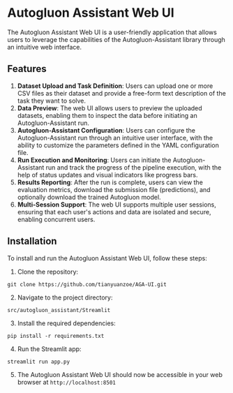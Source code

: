 # Autogluon Assistant Web UI

The Autogluon Assistant Web UI is a user-friendly application that allows users to leverage the capabilities of the Autogluon-Assistant library through an intuitive web interface.

## Features

1. **Dataset Upload and Task Definition**: Users can upload one or more CSV files as their dataset and provide a free-form text description of the task they want to solve.
2. **Data Preview**: The web UI allows users to preview the uploaded datasets, enabling them to inspect the data before initiating an Autogluon-Assistant run.
3. **Autogluon-Assistant Configuration**: Users can configure the Autogluon-Assistant run through an intuitive user interface, with the ability to customize the parameters defined in the YAML configuration file.
4. **Run Execution and Monitoring**: Users can initiate the Autogluon-Assistant run and track the progress of the pipeline execution, with the help of status updates and visual indicators like progress bars.
5. **Results Reporting**: After the run is complete, users can view the evaluation metrics, download the submission file (predictions), and optionally download the trained Autogluon model.
6. **Multi-Session Support**: The web UI supports multiple user sessions, ensuring that each user's actions and data are isolated and secure, enabling concurrent users.

## Installation

To install and run the Autogluon Assistant Web UI, follow these steps:

1. Clone the repository:
````
git clone https://github.com/tianyuanzoe/AGA-UI.git
````
2. Navigate to the project directory:
````
src/autogluon_assistant/Streamlit
````
3. Install the required dependencies:
````
pip install -r requirements.txt
````
4. Run the Streamlit app:
````
streamlit run app.py
````
5. The Autogluon Assistant Web UI should now be accessible in your web browser at `http://localhost:8501`
